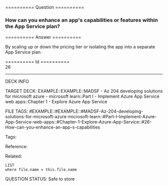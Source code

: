 ========== Question ==========  

### How can you enhance an app's capabilities or features within the App Service plan?  

========== Answer ==========  

By scaling up or down the pricing tier or isolating the app into a separate App
Service plan.

========== Id ==========  
26

---

DECK INFO

TARGET DECK: EXAMPLE::EXAMPLE::MADSF - Az 204 developing solutions for microsoft azure - microsoft learn::Part I - Implement Azure App Service web apps::Chapter 1 - Explore Azure App Service

FILE TAGS: #EXAMPLE::#EXAMPLE::#MADSF-Az-204-developing-solutions-for-microsoft-azure-microsoft-learn::#Part-I-Implement-Azure-App-Service-web-apps::#Chapter-1-Explore-Azure-App-Service::#26-How-can-you-enhance-an-app-s-capabilities

Tags:

Reference:

Related:

```dataview
LIST
where file.name = this.file.name
```

QUESTION STATUS: Safe to store
